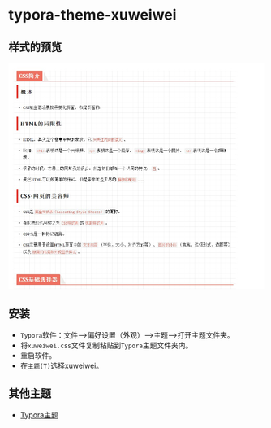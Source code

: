 # typora-theme-xuweiwei

## 样式的预览

![样式的演示](images/样式的演示.jpg)

## 安装
* `Typora`软件：文件-->偏好设置（外观）-->主题-->打开主题文件夹。
* 将`xuweiwei.css`文件复制粘贴到`Typora`主题文件夹内。
* 重启软件。
* 在`主题(T)`选择xuweiwei。

## 其他主题

* [Typora主题](http://theme.typora.io/)